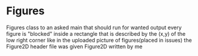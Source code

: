 # Figures
Figures class to an asked main that  should  run for wanted output
 every figure is "blocked" inside a rectangle that is described by the (x,y) of the low right corner
 like in the uploaded picture of figures(placed in issues)
the Figure2D header file was given Figure2D written by me
